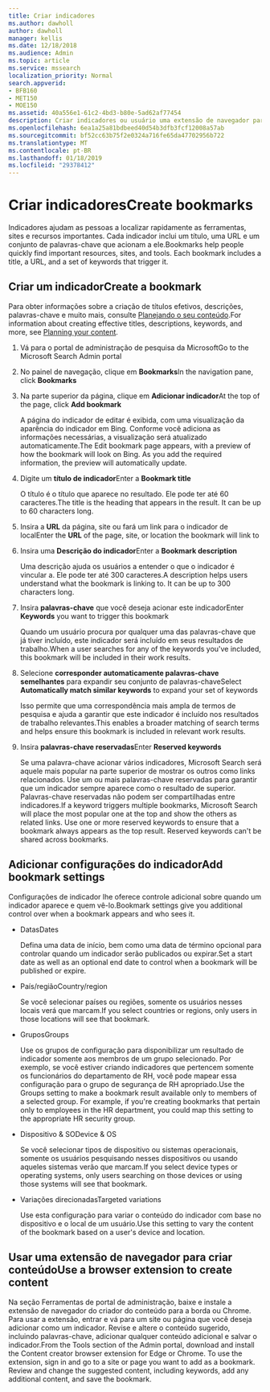 ```yaml
---
title: Criar indicadores
ms.author: dawholl
author: dawholl
manager: kellis
ms.date: 12/18/2018
ms.audience: Admin
ms.topic: article
ms.service: mssearch
localization_priority: Normal
search.appverid:
- BFB160
- MET150
- MOE150
ms.assetid: 40a556e1-61c2-4bd3-b80e-5ad62af77454
description: Criar indicadores ou usuário uma extensão de navegador para adicioná-los à suas resultados de trabalho do Microsoft Search
ms.openlocfilehash: 6ea1a25a81bdbeed40d54b3dfb3fcf12008a57ab
ms.sourcegitcommit: bf52cc63b75f2e0324a716fe65da47702956b722
ms.translationtype: MT
ms.contentlocale: pt-BR
ms.lasthandoff: 01/18/2019
ms.locfileid: "29378412"
---
```

# <a name="create-bookmarks"></a><span data-ttu-id="9c41e-103">Criar indicadores</span><span class="sxs-lookup"><span data-stu-id="9c41e-103">Create bookmarks</span></span>

<span data-ttu-id="9c41e-p101">Indicadores ajudam as pessoas a localizar rapidamente as ferramentas, sites e recursos importantes. Cada indicador inclui um título, uma URL e um conjunto de palavras-chave que acionam a ele.</span><span class="sxs-lookup"><span data-stu-id="9c41e-p101">Bookmarks help people quickly find important resources, sites, and tools. Each bookmark includes a title, a URL, and a set of keywords that trigger it.</span></span>
  
## <a name="create-a-bookmark"></a><span data-ttu-id="9c41e-106">Criar um indicador</span><span class="sxs-lookup"><span data-stu-id="9c41e-106">Create a bookmark</span></span>

<span data-ttu-id="9c41e-107">Para obter informações sobre a criação de títulos efetivos, descrições, palavras-chave e muito mais, consulte [Planejando o seu conteúdo](plan-your-content.md).</span><span class="sxs-lookup"><span data-stu-id="9c41e-107">For information about creating effective titles, descriptions, keywords, and more, see [Planning your content](plan-your-content.md).</span></span>
  
1. <span data-ttu-id="9c41e-108">Vá para o portal de administração de pesquisa da Microsoft</span><span class="sxs-lookup"><span data-stu-id="9c41e-108">Go to the Microsoft Search Admin portal</span></span>
    
2. <span data-ttu-id="9c41e-109">No painel de navegação, clique em **Bookmarks**</span><span class="sxs-lookup"><span data-stu-id="9c41e-109">In the navigation pane, click **Bookmarks**</span></span>
    
3. <span data-ttu-id="9c41e-110">Na parte superior da página, clique em **Adicionar indicador**</span><span class="sxs-lookup"><span data-stu-id="9c41e-110">At the top of the page, click **Add bookmark**</span></span>
    
    <span data-ttu-id="9c41e-p102">A página do indicador de editar é exibida, com uma visualização da aparência do indicador em Bing. Conforme você adiciona as informações necessárias, a visualização será atualizado automaticamente.</span><span class="sxs-lookup"><span data-stu-id="9c41e-p102">The Edit bookmark page appears, with a preview of how the bookmark will look on Bing. As you add the required information, the preview will automatically update.</span></span>
    
4. <span data-ttu-id="9c41e-113">Digite um **título de indicador**</span><span class="sxs-lookup"><span data-stu-id="9c41e-113">Enter a **Bookmark title**</span></span>
    
    <span data-ttu-id="9c41e-p103">O título é o título que aparece no resultado. Ele pode ter até 60 caracteres.</span><span class="sxs-lookup"><span data-stu-id="9c41e-p103">The title is the heading that appears in the result. It can be up to 60 characters long.</span></span>
    
5. <span data-ttu-id="9c41e-116">Insira a **URL** da página, site ou fará um link para o indicador de local</span><span class="sxs-lookup"><span data-stu-id="9c41e-116">Enter the **URL** of the page, site, or location the bookmark will link to</span></span> 
    
6. <span data-ttu-id="9c41e-117">Insira uma **Descrição do indicador**</span><span class="sxs-lookup"><span data-stu-id="9c41e-117">Enter a **Bookmark description**</span></span>
    
    <span data-ttu-id="9c41e-p104">Uma descrição ajuda os usuários a entender o que o indicador é vincular a. Ele pode ter até 300 caracteres.</span><span class="sxs-lookup"><span data-stu-id="9c41e-p104">A description helps users understand what the bookmark is linking to. It can be up to 300 characters long.</span></span>
    
7. <span data-ttu-id="9c41e-120">Insira **palavras-chave** que você deseja acionar este indicador</span><span class="sxs-lookup"><span data-stu-id="9c41e-120">Enter **Keywords** you want to trigger this bookmark</span></span> 
    
    <span data-ttu-id="9c41e-121">Quando um usuário procura por qualquer uma das palavras-chave que já tiver incluído, este indicador será incluído em seus resultados de trabalho.</span><span class="sxs-lookup"><span data-stu-id="9c41e-121">When a user searches for any of the keywords you've included, this bookmark will be included in their work results.</span></span>
    
8. <span data-ttu-id="9c41e-122">Selecione **corresponder automaticamente palavras-chave semelhantes** para expandir seu conjunto de palavras-chave</span><span class="sxs-lookup"><span data-stu-id="9c41e-122">Select **Automatically match similar keywords** to expand your set of keywords</span></span> 
    
    <span data-ttu-id="9c41e-123">Isso permite que uma correspondência mais ampla de termos de pesquisa e ajuda a garantir que este indicador é incluído nos resultados de trabalho relevantes.</span><span class="sxs-lookup"><span data-stu-id="9c41e-123">This enables a broader matching of search terms and helps ensure this bookmark is included in relevant work results.</span></span>
    
9. <span data-ttu-id="9c41e-124">Insira **palavras-chave reservadas**</span><span class="sxs-lookup"><span data-stu-id="9c41e-124">Enter **Reserved keywords**</span></span>
    
    <span data-ttu-id="9c41e-p105">Se uma palavra-chave acionar vários indicadores, Microsoft Search será aquele mais popular na parte superior de mostrar os outros como links relacionados. Use um ou mais palavras-chave reservadas para garantir que um indicador sempre aparece como o resultado de superior. Palavras-chave reservadas não podem ser compartilhadas entre indicadores.</span><span class="sxs-lookup"><span data-stu-id="9c41e-p105">If a keyword triggers multiple bookmarks, Microsoft Search will place the most popular one at the top and show the others as related links. Use one or more reserved keywords to ensure that a bookmark always appears as the top result. Reserved keywords can't be shared across bookmarks.</span></span>
    
## <a name="add-bookmark-settings"></a><span data-ttu-id="9c41e-128">Adicionar configurações do indicador</span><span class="sxs-lookup"><span data-stu-id="9c41e-128">Add bookmark settings</span></span>

<span data-ttu-id="9c41e-129">Configurações de indicador lhe oferece controle adicional sobre quando um indicador aparece e quem vê-lo.</span><span class="sxs-lookup"><span data-stu-id="9c41e-129">Bookmark settings give you additional control over when a bookmark appears and who sees it.</span></span>
  
- <span data-ttu-id="9c41e-130">Datas</span><span class="sxs-lookup"><span data-stu-id="9c41e-130">Dates</span></span>
    
    <span data-ttu-id="9c41e-131">Defina uma data de início, bem como uma data de término opcional para controlar quando um indicador serão publicados ou expirar.</span><span class="sxs-lookup"><span data-stu-id="9c41e-131">Set a start date as well as an optional end date to control when a bookmark will be published or expire.</span></span> 
    
- <span data-ttu-id="9c41e-132">País/região</span><span class="sxs-lookup"><span data-stu-id="9c41e-132">Country/region</span></span>
    
    <span data-ttu-id="9c41e-133">Se você selecionar países ou regiões, somente os usuários nesses locais verá que marcam.</span><span class="sxs-lookup"><span data-stu-id="9c41e-133">If you select countries or regions, only users in those locations will see that bookmark.</span></span>
    
- <span data-ttu-id="9c41e-134">Grupos</span><span class="sxs-lookup"><span data-stu-id="9c41e-134">Groups</span></span>
    
    <span data-ttu-id="9c41e-p106">Use os grupos de configuração para disponibilizar um resultado de indicador somente aos membros de um grupo selecionado. Por exemplo, se você estiver criando indicadores que pertencem somente os funcionários do departamento de RH, você pode mapear essa configuração para o grupo de segurança de RH apropriado.</span><span class="sxs-lookup"><span data-stu-id="9c41e-p106">Use the Groups setting to make a bookmark result available only to members of a selected group. For example, if you're creating bookmarks that pertain only to employees in the HR department, you could map this setting to the appropriate HR security group.</span></span>
    
- <span data-ttu-id="9c41e-137">Dispositivo &amp; SO</span><span class="sxs-lookup"><span data-stu-id="9c41e-137">Device &amp; OS</span></span>
    
    <span data-ttu-id="9c41e-138">Se você selecionar tipos de dispositivo ou sistemas operacionais, somente os usuários pesquisando nesses dispositivos ou usando aqueles sistemas verão que marcam.</span><span class="sxs-lookup"><span data-stu-id="9c41e-138">If you select device types or operating systems, only users searching on those devices or using those systems will see that bookmark.</span></span>
    
- <span data-ttu-id="9c41e-139">Variações direcionadas</span><span class="sxs-lookup"><span data-stu-id="9c41e-139">Targeted variations</span></span>
    
    <span data-ttu-id="9c41e-140">Use esta configuração para variar o conteúdo do indicador com base no dispositivo e o local de um usuário.</span><span class="sxs-lookup"><span data-stu-id="9c41e-140">Use this setting to vary the content of the bookmark based on a user's device and location.</span></span>
    
## <a name="use-a-browser-extension-to-create-content"></a><span data-ttu-id="9c41e-141">Usar uma extensão de navegador para criar conteúdo</span><span class="sxs-lookup"><span data-stu-id="9c41e-141">Use a browser extension to create content</span></span>

<span data-ttu-id="9c41e-p107">Na seção Ferramentas de portal de administração, baixe e instale a extensão de navegador do criador do conteúdo para a borda ou Chrome. Para usar a extensão, entrar e vá para um site ou página que você deseja adicionar como um indicador. Revise e altere o conteúdo sugerido, incluindo palavras-chave, adicionar qualquer conteúdo adicional e salvar o indicador.</span><span class="sxs-lookup"><span data-stu-id="9c41e-p107">From the Tools section of the Admin portal, download and install the Content creator browser extension for Edge or Chrome. To use the extension, sign in and go to a site or page you want to add as a bookmark. Review and change the suggested content, including keywords, add any additional content, and save the bookmark.</span></span>